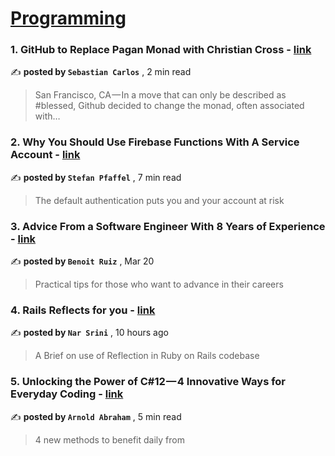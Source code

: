 
<h1><a href=https://medium.com/tag/programming/recommended target="_blank" rel="noopener noreferrer">Programming</a></h1>
<h3>1. GitHub to Replace Pagan Monad with Christian Cross - <a href=https://medium.com/@sebastiancarlos/github-to-replace-pagan-monad-with-christian-cross-39594ea39c63?source=tag_recommended_feed---------0-84----------programming----------60e3c47b_b406_49de_a051_b3f4a08455a4------- target="_blank" rel="noopener noreferrer">link</a></h3>

✍️ **posted by `Sebastian Carlos`** <date> , 2 min read</date>

<blockquote>San Francisco, CA — In a move that can only be described as #blessed, Github decided to change the monad, often associated with…</blockquote>

<h3>2. Why You Should Use Firebase Functions With A Service Account - <a href=https://medium.com/better-programming/why-you-should-use-firebase-functions-with-a-service-account-1e62028c94cc?source=tag_recommended_feed---------1-107----------programming----------60e3c47b_b406_49de_a051_b3f4a08455a4------- target="_blank" rel="noopener noreferrer">link</a></h3>

✍️ **posted by `Stefan Pfaffel`** <date> , 7 min read</date>

<blockquote>The default authentication puts you and your account at risk</blockquote>

<h3>3. Advice From a Software Engineer With 8 Years of Experience - <a href=https://medium.com/better-programming/advices-from-a-software-engineer-with-8-years-of-experience-8df5111d4d55?source=tag_recommended_feed---------2-85----------programming----------60e3c47b_b406_49de_a051_b3f4a08455a4------- target="_blank" rel="noopener noreferrer">link</a></h3>

✍️ **posted by `Benoit Ruiz`** <date> , Mar 20</date>

<blockquote>Practical tips for those who want to advance in their careers</blockquote>

<h3>4. Rails Reflects for you - <a href=https://medium.com/gitconnected/rails-reflects-for-you-84dc507d4dee?source=tag_recommended_feed---------3-84----------programming----------60e3c47b_b406_49de_a051_b3f4a08455a4------- target="_blank" rel="noopener noreferrer">link</a></h3>

✍️ **posted by `Nar Srini`** <date> , 10 hours ago</date>

<blockquote>A Brief on use of Reflection in Ruby on Rails codebase</blockquote>

<h3>5. Unlocking the Power of C#12 — 4 Innovative Ways for Everyday Coding - <a href=https://medium.com/codex/unlocking-the-power-of-c-12-4-innovative-ways-for-everyday-coding-52a61f9b7bab?source=tag_recommended_feed---------4-107----------programming----------60e3c47b_b406_49de_a051_b3f4a08455a4------- target="_blank" rel="noopener noreferrer">link</a></h3>

✍️ **posted by `Arnold Abraham`** <date> , 5 min read</date>

<blockquote>4 new methods to benefit daily from</blockquote>


